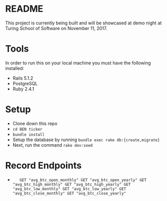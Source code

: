 # README

This project is currently being built and will be showcased at demo night at Turing School of Software on November 11, 2017.

# Tools

In order to run this on your local machine you must have the following installed:

* Rails 5.1.2
* PostgreSQL
* Ruby 2.4.1

# Setup

* Clone down this repo
* `cd BEN ticker`
* `bundle install`
* Setup the database by running `bundle exec rake db:{create,migrate}`
* Next, run the command  `rake dev:seed`

# Record Endpoints

* `   GET "avg_btc_open_monthly"
      GET "avg_btc_open_yearly"
      GET "avg_btc_high_monthly"
      GET "avg_btc_high_yearly"
      GET "avg_btc_low_monthly"
      GET "avg_btc_low_yearly"
      GET "avg_btc_close_monthly"
      GET "avg_btc_close_yearly"`
